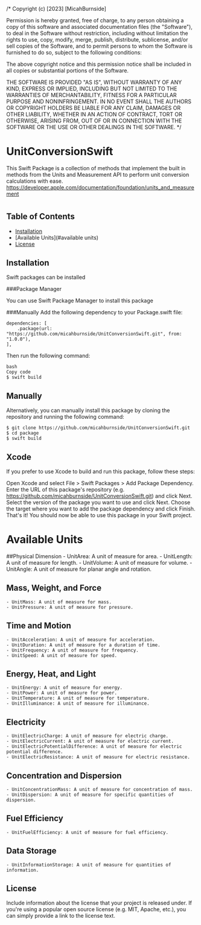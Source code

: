 /*
 Copyright (c) [2023] [MicahBurnside]

 Permission is hereby granted, free of charge, to any person obtaining a copy
 of this software and associated documentation files (the "Software"), to deal
 in the Software without restriction, including without limitation the rights
 to use, copy, modify, merge, publish, distribute, sublicense, and/or sell
 copies of the Software, and to permit persons to whom the Software is
 furnished to do so, subject to the following conditions:

 The above copyright notice and this permission notice shall be included in all
 copies or substantial portions of the Software.

 THE SOFTWARE IS PROVIDED "AS IS", WITHOUT WARRANTY OF ANY KIND, EXPRESS OR
 IMPLIED, INCLUDING BUT NOT LIMITED TO THE WARRANTIES OF MERCHANTABILITY,
 FITNESS FOR A PARTICULAR PURPOSE AND NONINFRINGEMENT. IN NO EVENT SHALL THE
 AUTHORS OR COPYRIGHT HOLDERS BE LIABLE FOR ANY CLAIM, DAMAGES OR OTHER
 LIABILITY, WHETHER IN AN ACTION OF CONTRACT, TORT OR OTHERWISE, ARISING FROM,
 OUT OF OR IN CONNECTION WITH THE SOFTWARE OR THE USE OR OTHER DEALINGS IN THE
 SOFTWARE.
 */

# UnitConversionSwift
This Swift Package is a collection of methods that implement the built in methods from the Units and Measurement API to perform unit conversion calculations with ease. 
https://developer.apple.com/documentation/foundation/units_and_measurement
#
## Table of Contents

- [Installation](#installation)
- [Available Units](#available units)
- [License](#license)

## Installation

Swift packages can be installed 

###Package Manager

You can use Swift Package Manager to install this package

###Manually
Add the following dependency to your Package.swift file:

```
dependencies: [
    .package(url: "https://github.com/micahburnside/UnitConversionSwift.git", from: "1.0.0"),
],
```
Then run the following command:

```
bash
Copy code
$ swift build
```
## Manually

Alternatively, you can manually install this package by cloning the repository and running the following command:

```
$ git clone https://github.com/micahburnside/UnitConversionSwift.git
$ cd package
$ swift build
```
## Xcode
If you prefer to use Xcode to build and run this package, follow these steps:

Open Xcode and select File > Swift Packages > Add Package Dependency.
Enter the URL of this package's repository (e.g. https://github.com/micahburnside/UnitConversionSwift.git) and click Next.
Select the version of the package you want to use and click Next.
Choose the target where you want to add the package dependency and click Finish.
That's it! You should now be able to use this package in your Swift project.


# Available Units

##Physical Dimension
    - UnitArea: A unit of measure for area.
    - UnitLength: A unit of measure for length.
    - UnitVolume: A unit of measure for volume.
    - UnitAngle: A unit of measure for planar angle and rotation.

## Mass, Weight, and Force
    - UnitMass: A unit of measure for mass.
    - UnitPressure: A unit of measure for pressure.

## Time and Motion
    - UnitAcceleration: A unit of measure for acceleration.
    - UnitDuration: A unit of measure for a duration of time.
    - UnitFrequency: A unit of measure for frequency.
    - UnitSpeed: A unit of measure for speed.

## Energy, Heat, and Light
    - UnitEnergy: A unit of measure for energy.
    - UnitPower: A unit of measure for power.
    - UnitTemperature: A unit of measure for temperature.
    - UnitIlluminance: A unit of measure for illuminance.

## Electricity
    - UnitElectricCharge: A unit of measure for electric charge.
    - UnitElectricCurrent: A unit of measure for electric current.
    - UnitElectricPotentialDifference: A unit of measure for electric potential difference.
    - UnitElectricResistance: A unit of measure for electric resistance.

## Concentration and Dispersion
    - UnitConcentrationMass: A unit of measure for concentration of mass.
    - UnitDispersion: A unit of measure for specific quantities of dispersion.

## Fuel Efficiency
    - UnitFuelEfficiency: A unit of measure for fuel efficiency.

## Data Storage
    - UnitInformationStorage: A unit of measure for quantities of information.

## License

Include information about the license that your project is released under. If you're using a popular open source license (e.g. MIT, Apache, etc.), you can simply provide a link to the license text.


